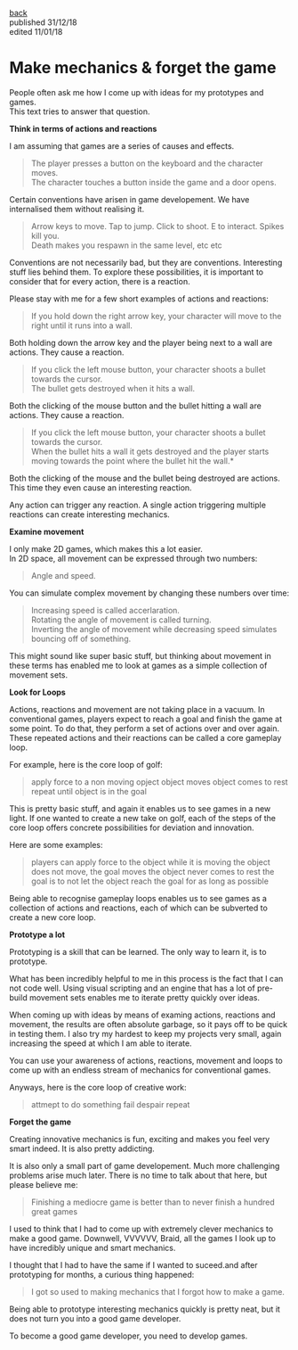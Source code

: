 [back](writing) <br> published 31/12/18 <br> edited 11/01/18

# Make mechanics & forget the game

People often ask me how I come up with ideas for my prototypes and games. <br>
This text tries to answer that question.

**Think in terms of actions and reactions**

I am assuming that games are a series of causes and effects.

> The player presses a button on the keyboard and the character moves.<br>
> The character touches a button inside the game and a door opens.

Certain conventions have arisen in game developement. 
We have internalised them without realising it.
 
> Arrow keys to move. Tap to jump. Click to shoot. E to interact. Spikes kill you. <br>
> Death makes you respawn in the same level, etc etc

Conventions are not necessarily bad, but they are conventions. 
Interesting stuff lies behind them.
To explore these possibilities, it is important to consider that for every action, there is a reaction.

Please stay with me for a few short examples of actions and reactions:

> If you hold down the right arrow key, your character will move to the right until it runs into a wall.

Both holding down the arrow key and the player being next to a wall are actions. 
They cause a reaction.

> If you click the left mouse button, your character shoots a bullet towards the cursor. <br>
> The bullet gets destroyed when it hits a wall.
  
Both the clicking of the mouse button and the bullet hitting a wall are actions. 
They cause a reaction.

> If you click the left mouse button, your character shoots a bullet towards the cursor. <br>
> When the bullet hits a wall it gets destroyed and the player starts moving towards
the point where the bullet hit the wall.*
  
Both the clicking of the mouse and the bullet being destroyed are actions. This time they even cause an interesting reaction.
  
Any action can trigger any reaction.
A single action triggering multiple reactions can create interesting mechanics.

**Examine movement**


I only make 2D games, which makes this a lot easier. <br>
In 2D space, all movement can be expressed through two numbers:
  	
> Angle and speed.
  
 You can simulate complex movement by changing these numbers over time:

> Increasing speed is called accerlaration.<br>
> Rotating the angle of movement is called turning.<br>
> Inverting the angle of movement while decreasing speed simulates bouncing off of something.
  
This might sound like super basic stuff, but thinking about movement in these terms has enabled me to look at games as a simple collection of movement sets.
  

**Look for Loops**

Actions, reactions and movement are not taking place in a vacuum. 
In conventional games, players expect to reach a goal and finish the game at some point. 
To do that, they perform a set of actions over and over again.
These repeated actions and their reactions can be called a core gameplay loop.
  
For example, here is the core loop of golf:
> apply force to a non moving opject
> object moves
> object comes to rest
> repeat until object is in the goal
    
This is pretty basic stuff, and again it enables us to see games in a new light.
If one wanted to create a new take on golf, each of the steps of the core loop offers 
concrete possibilities for deviation and innovation.

Here are some examples:
> players can apply force to the object while it is moving
> the object does not move, the goal moves
> the object never comes to rest
> the goal is to not let the object reach the goal for as long as possible
    
Being able to recognise gameplay loops enables us to see games as a collection of actions and reactions, each of which can be subverted to create a new core loop.


**Prototype a lot**

Prototyping is a skill that can be learned.
The only way to learn it, is to prototype.
  
What has been incredibly helpful to me in this process is the fact that I can not code well.
Using visual scripting and an engine that has a lot of pre-build movement sets enables me to iterate pretty quickly over ideas.

When coming up with ideas by means of examing actions, reactions and movement, the results are often absolute garbage, so it pays off to be quick in testing them.
I also try my hardest to keep my projects very small, again increasing the speed at which I am able to iterate.

You can use your awareness of actions, reactions, movement and loops to come up with an endless stream of mechanics for conventional games. 
  
 Anyways, here is the core loop of creative work:
> attmept to do something
> fail
> despair
> repeat
  
**Forget the game**

Creating innovative mechanics is fun, exciting and makes you feel very smart indeed.
It is also pretty addicting.
  
It is also only a small part of game developement.
Much more challenging problems arise much later.
There is no time to talk about that here, but please believe me:

> Finishing a mediocre game is better than to never finish a hundred great games

 I used to think that I had to come up with extremely clever mechanics to make a good game.
 Downwell, VVVVVV, Braid, all the games I look up to have incredibly unique and smart mechanics. 

I thought that I had to have the same if I wanted to suceed.and after prototyping for months, a curious thing happened:
  
> I got so used to making mechanics that I forgot how to make a game.
  
Being able to prototype interesting mechanics quickly is pretty neat, but it does not turn you into a good game developer.

To become a good game developer, you need to develop games.
  
